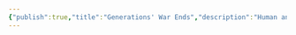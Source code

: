 ```yaml
---
{"publish":true,"title":"Generations' War Ends","description":"Human and elf hostilities taper off after both their societies collapse from centuries of war.","tags":["timeline"],"cssclasses":""}
---
```


